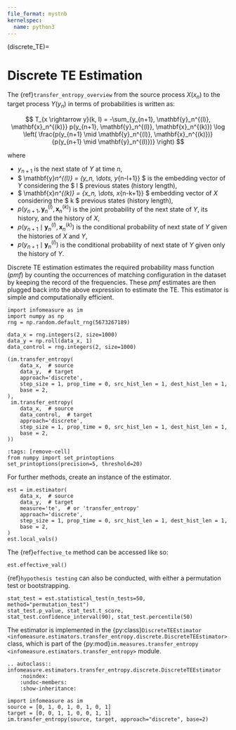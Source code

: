 ```yaml
---
file_format: mystnb
kernelspec:
  name: python3
---
```

(discrete_TE)=
# Discrete TE Estimation
The {ref}`transfer_entropy_overview` from the source process $X(x_n)$ to the target process $Y(y_n)$ in terms of probabilities is written as:

$$
T_{x \rightarrow y}(k, l) = -\sum_{y_{n+1}, \mathbf{y}_n^{(l)}, \mathbf{x}_n^{(k)}}
p(y_{n+1}, \mathbf{y}_n^{(l)}, \mathbf{x}_n^{(k)})
\log \left( \frac{p(y_{n+1} \mid \mathbf{y}_n^{(l)}, \mathbf{x}_n^{(k)})}
{p(y_{n+1} \mid \mathbf{y}_n^{(l)})} \right)
$$

where
- $y_{n+1}$ is the next state of $Y$ at time $n$,
- $ \mathbf{y}_n^{(l)} = \{y_n, \dots, y_{n-l+1}\} $ is the embedding vector of $Y$ considering the  $ l $ previous states (history length),
- $ \mathbf{x}_n^{(k)} = \{x_n, \dots, x_{n-k+1}\} $ embedding vector of $X$ considering the $ k $ previous states (history length),
- $p(y_{n+1}, \mathbf{y}_n^{(l)}, \mathbf{x}_n^{(k)})$ is the joint probability of the next state of $Y$, its history, and the history of $X$,
- $p(y_{n+1} \mid \mathbf{y}_n^{(l)}, \mathbf{x}_n^{(k)})$ is the conditional probability of next state of $Y$ given the histories of $X$ and $Y$,
- $p(y_{n+1} \mid \mathbf{y}_n^{(l)})$ is the conditional probability of next state of $Y$ given only the history of $Y$.

Discrete TE estimation estimates the required probability mass function (_pmf_) by counting the occurrences of matching configuration in the dataset by keeping the record of the frequencies.
These _pmf_ estimates are then plugged back into the above expression to estimate the TE.
This estimator is simple and computationally efficient.

```{code-cell}
import infomeasure as im
import numpy as np
rng = np.random.default_rng(5673267189)

data_x = rng.integers(2, size=1000)
data_y = np.roll(data_x, 1)
data_control = rng.integers(2, size=1000)

(im.transfer_entropy(
    data_x,  # source
    data_y,  # target
    approach='discrete',
    step_size = 1, prop_time = 0, src_hist_len = 1, dest_hist_len = 1,
    base = 2,
),
 im.transfer_entropy(
    data_x,  # source
    data_control,  # target
    approach='discrete',
    step_size = 1, prop_time = 0, src_hist_len = 1, dest_hist_len = 1,
    base = 2,
))
```

```{code-cell}
:tags: [remove-cell]
from numpy import set_printoptions
set_printoptions(precision=5, threshold=20)
```

For further methods, create an instance of the estimator.

```{code-cell}
est = im.estimator(
    data_x,  # source
    data_y,  # target
    measure='te',  # or 'transfer_entropy'
    approach='discrete',
    step_size = 1, prop_time = 0, src_hist_len = 1, dest_hist_len = 1,
    base = 2,
)
est.local_vals()
```

The {ref}`effective_te` method can be accessed like so:

```{code-cell}
est.effective_val()
```

{ref}`hypothesis testing` can also be conducted, with either a permutation test or bootstrapping.

```{code-cell}
stat_test = est.statistical_test(n_tests=50, method="permutation_test")
stat_test.p_value, stat_test.t_score, stat_test.confidence_interval(90), stat_test.percentile(50)
```

The estimator is implemented in the {py:class}`DiscreteTEEstimator <infomeasure.estimators.transfer_entropy.discrete.DiscreteTEEstimator>` class,
which is part of the {py:mod}`im.measures.transfer_entropy <infomeasure.estimators.transfer_entropy>` module.

```{eval-rst}
.. autoclass:: infomeasure.estimators.transfer_entropy.discrete.DiscreteTEEstimator
    :noindex:
    :undoc-members:
    :show-inheritance:
```

```{code-cell}
import infomeasure as im
source = [0, 1, 0, 1, 0, 1, 0, 1]
target = [0, 0, 1, 1, 0, 0, 1, 1]
im.transfer_entropy(source, target, approach="discrete", base=2)
```
